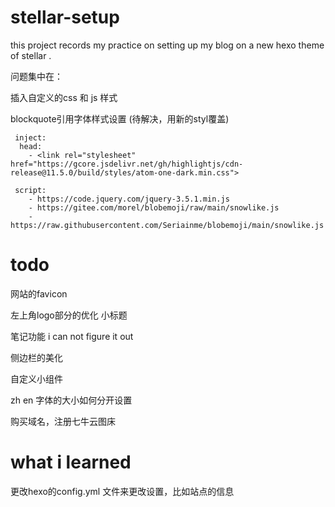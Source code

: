 # stellar-setup
this project records my practice on setting up my blog on a new hexo theme of stellar .



问题集中在：

插入自定义的css 和 js 样式

blockquote引用字体样式设置 (待解决，用新的styl覆盖)


```
 inject:
  head:
    - <link rel="stylesheet" href="https://gcore.jsdelivr.net/gh/highlightjs/cdn-release@11.5.0/build/styles/atom-one-dark.min.css">

 script:
    - https://code.jquery.com/jquery-3.5.1.min.js
    - https://gitee.com/morel/blobemoji/raw/main/snowlike.js
    - https://raw.githubusercontent.com/Seriainme/blobemoji/main/snowlike.js
```

 
# todo
网站的favicon

左上角logo部分的优化 小标题

笔记功能 i can not figure it out 

侧边栏的美化

自定义小组件

zh en 字体的大小如何分开设置

购买域名，注册七牛云图床


# what i learned
更改hexo的config.yml 文件来更改设置，比如站点的信息